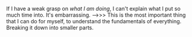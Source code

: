 If I have a weak grasp on *what I am doing*, I can't explain what I put so much time into. It's embarrassing. 
-->>>
This is the most important thing that I can do for myself, to understand the fundamentals of everything. Breaking it down into smaller parts. 